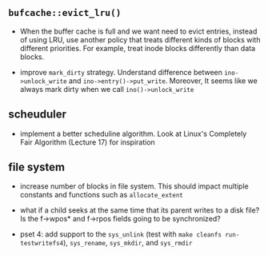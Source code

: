 ## `bufcache::evict_lru()`

- When the buffer cache is full and we want need to evict entries, instead of using LRU, use another policy that treats different kinds of blocks with different priorities. For example, treat inode blocks differently than data blocks.

- improve `mark_dirty` strategy. Understand difference between `ino->unlock_write` and `ino->entry()->put_write`. Moreover, It seems like we always mark dirty when we call `ino()->unlock_write`

## scheuduler

- implement a better scheduline algorithm. Look at Linux's Completely Fair Algorithm (Lecture 17) for inspiration

## file system

- increase number of blocks in file system. This should impact multiple constants and functions such as `allocate_extent`

- what if a child seeks at the same time that its parent writes to a disk file? Is the f->wpos\* and f->rpos fields going to be synchronized?

- pset 4: add support to the `sys_unlink` (test with `make cleanfs run-testwritefs4`), `sys_rename`, `sys_mkdir`, and `sys_rmdir`
